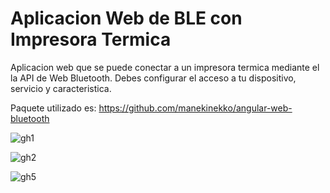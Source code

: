 # Aplicacion Web de BLE con Impresora Termica
Aplicacion web que se puede conectar a un impresora termica mediante el la API de Web Bluetooth.
Debes configurar el acceso a tu dispositivo, servicio y caracteristica.

Paquete utilizado es: https://github.com/manekinekko/angular-web-bluetooth

![gh1](https://user-images.githubusercontent.com/61977214/113052886-ab88c300-9175-11eb-98af-1063a8aa690e.png)


![gh2](https://user-images.githubusercontent.com/61977214/113052909-b3486780-9175-11eb-8d61-8d64d852acef.png)


![gh5](https://user-images.githubusercontent.com/61977214/113052976-c8bd9180-9175-11eb-9bb2-b1a83e109c77.png)
